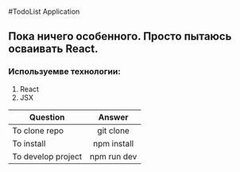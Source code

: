 #TodoList Application
## Пока ничего особенного. Просто пытаюсь осваивать React.

### Используемве технологии:
1. React
2. JSX

| Question | Answer |
|----------------|:---------:|
| To clone repo | git clone |
| To install | npm install |
| To develop project| npm run dev |